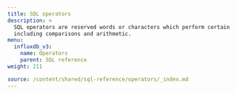 ```yaml
---
title: SQL operators
description: > 
  SQL operators are reserved words or characters which perform certain operations,
  including comparisons and arithmetic.
menu:
  influxdb_v3:
    name: Operators
    parent: SQL reference
weight: 211

source: /content/shared/sql-reference/operators/_index.md
---
```


<!-- 
The content of this page is at /content/shared/sql-reference/operators/_index.md
-->
